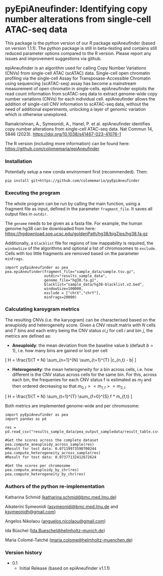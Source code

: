# pyEpiAneufinder: Identifying copy number alterations from single-cell ATAC-seq data

This package is the python version of our R package epiAneufinder (based on version 1.1.1). The python package is still in beta-testing and contains still reduced parameter options compared to the R version. Please report any issues and improvement suggestions via github.

epiAneufinder is an algorithm used for calling Copy Number Variations (CNVs) from single-cell ATAC (scATAC) data. Single-cell open chromatin profiling via the single-cell Assay for Transposase-Accessible Chromatin using sequencing (scATAC-seq) assay has become a mainstream measurement of open chromatin in single-cells. epiAneufinder exploits the read count information from scATAC-seq data to extract genome-wide copy number variations (CNVs) for each individual cell. epiAneufinder allows the addition of single-cell CNV information to scATAC-seq data, without the need of additional experiments, unlocking a layer of genomic variation which is otherwise unexplored.

Ramakrishnan, A., Symeonidi, A., Hanel, P. et al. epiAneufinder identifies copy number alterations from single-cell ATAC-seq data. Nat Commun 14, 5846 (2023). https://doi.org/10.1038/s41467-023-41076-1

The R version (including more information) can be found here: https://github.com/colomemaria/epiAneufinder

### Installation

Potentially setup a new conda environment first (recommended). Then:

```
pip install git+https://github.com/colomemaria/pyEpiAneufinder
```

### Executing the program

The whole program can be run by calling the main function, using a fragment file as input, defined in the parameter `fragment_file`. It
saves all output files in `outdir`. 

The `genome` needs to be  given as a fasta file. For example, the human genome hg38 can be downloaded from here:
https://hgdownload.soe.ucsc.edu/goldenPath/hg38/bigZips/hg38.fa.gz

Additionally, a `blacklist` file for regions of low mappability is required, the `windowSize` of the algorithms and optional a list of chromosomes to `exclude`.
Cells with too little fragments are removed based on the parameter `minFrags`.

```
import pyEpiAneufinder as pea
pea.epiAneufinder(fragment_file="sample_data/sample.tsv.gz", 
                  outdir="results_sample_data", 
                  genome_file="hg38.fa.gz", 
                  blacklist="sample_data/hg38-blacklist.v2.bed",
                  windowSize=100000, 
                  exclude = ["chrX","chrY"],
                  minFrags=20000)
```

### Calculating karoygram metrics

The resulting CNVs (i.e. the karyogram) can be characterised based on the aneuploidy and heterogeneity score. Given a CNV result matrix with 𝑁 cells and 𝑇 bins and each entry being the CNV status 𝑐𝑖,𝑗 for cell 𝑖 and bin 𝑗, the metrics are defined as:

* **Aneuploidy**: the mean deviation from the baseline value b (default $b=1$), i.e. how many bins are gained or lost per cell

\[
H = \frac{1}{T * N} \sum_{n=1}^{N} \sum_{t=1}^{T} |c_{n,t} - b|
\]

* **Heterogeneity**: the mean heterogeneity for a bin across cells, i.e. how different is the CNV status across cells for the same bin. For this, across each bin, the frequenies for each CNV status f is estimated as $m_f$ and then ordered decreasing so that $m_{0,t} >= m_{1,t}  >= m_{2,t}$

\[
H = \frac{1}{T * N} \sum_{t=1}^{T} \sum_{f=0}^{S} f * m_{f,t}
\]

Both metrics are implemented genome-wide and per chromosome:

```
import pyEpiAneufinder as pea
import pandas as pd

res = pd.read_csv("results_sample_data/pea_output_sampledata/result_table.csv",index_col=0)

#Get the scores across the complete dataset
pea.compute_aneuploidy_across_sample(res)
#Result for test data: 0.07119973598700244
pea.compute_heterogeneity_across_sample(res)
#Result for test data: 0.07377132412672624

#Get the scores per chromosome
pea.compute_aneuploidy_by_chr(res)
pea.compute_heterogeneity_by_chr(res)
```

### Authors of the python re-implementation

Katharina Schmid (katharina.schmid@bmc.med.lmu.de)

Aikaterini Symeonidi (asymeonidi@bmc.med.lmu.de and ksymeonidh@gmail.com)

Angelos Nikolaou (anguelos.nicolaou@gmail.com)

Ida Büschel (Ida.Bueschel@helmholtz-munich.de)

Maria Colomé-Tatché (maria.colome@helmholtz-muenchen.de)

### Version history

* 0.1
    * Initial Release (based on epiAneufinder v1.1.1)
